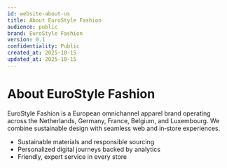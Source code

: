 ```yaml
---
id: website-about-us
title: About EuroStyle Fashion
audience: public
brand: EuroStyle Fashion
version: 0.1
confidentiality: Public
created_at: 2025-10-15
updated_at: 2025-10-15
---
```


# About EuroStyle Fashion

EuroStyle Fashion is a European omnichannel apparel brand operating across the Netherlands, Germany, France, Belgium, and Luxembourg. We combine sustainable design with seamless web and in‑store experiences.

- Sustainable materials and responsible sourcing
- Personalized digital journeys backed by analytics
- Friendly, expert service in every store
